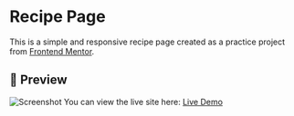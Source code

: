# Recipe Page
This is a simple and responsive recipe page created as a practice project from [Frontend Mentor](https://www.frontendmentor.io/).

## 📸 Preview
![Screenshot](/screenshots/recipe.jpeg)
You can view the live site here: [Live Demo](https://github.com/Ethria7/challenge)

